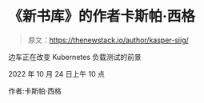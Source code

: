 # 《新书库》的作者卡斯帕·西格

> 原文：<https://thenewstack.io/author/kasper-siig/>

边车正在改变 Kubernetes 负载测试的前景

2022 年 10 月 24 日上午 10 点

作者:卡斯帕·西格